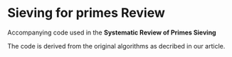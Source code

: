 # Sieving for primes Review
 Accompanying code used in the **Systematic Review of Primes Sieving**

The code is derived from the original algorithms as decribed in our article.
